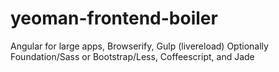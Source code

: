 yeoman-frontend-boiler
======================

Angular for large apps, Browserify, Gulp (livereload) Optionally Foundation/Sass or Bootstrap/Less, Coffeescript, and Jade
